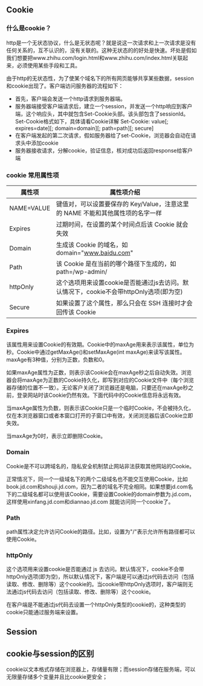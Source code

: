 ## Cookie
### 什么是cookie？
http是一个无状态协议，什么是无状态呢？就是说这一次请求和上一次请求是没有任何关系的，互不认识的，没有关联的。这种无状态的的好处是快速。坏处是假如我们想要把www.zhihu.com/login.html和www.zhihu.com/index.html关联起来，必须使用某些手段和工具。

由于http的无状态性，为了使某个域名下的所有网页能够共享某些数据，session和cookie出现了。客户端访问服务器的流程如下：
* 首先，客户端会发送一个http请求到服务器端。
* 服务器端接受客户端请求后，建立一个session，并发送一个http响应到客户端，这个响应头，其中就包含Set-Cookie头部。该头部包含了sessionId。Set-Cookie格式如下，具体请看Cookie详解
Set-Cookie: value[; expires=date][; domain=domain][; path=path][; secure]
* 在客户端发起的第二次请求，假如服务器给了set-Cookie，浏览器会自动在请求头中添加cookie
* 服务器接收请求，分解cookie，验证信息，核对成功后返回response给客户端

### cookie 常用属性项
| 属性项 | 属性项介绍 |
| --- | --- |
| NAME=VALUE	| 键值对，可以设置要保存的 Key/Value，注意这里的 NAME 不能和其他属性项的名字一样|
| Expires |	过期时间，在设置的某个时间点后该 Cookie 就会失效 |
| Domain	| 生成该 Cookie 的域名，如 domain="www.baidu.com" |
| Path |	该 Cookie 是在当前的哪个路径下生成的，如 path=/wp-admin/ |
| httpOnly | 这个选项用来设置cookie是否能通过js去访问。默认情况下，cookie不会带httpOnly选项(即为空)|
|Secure |	如果设置了这个属性，那么只会在 SSH 连接时才会回传该 Cookie |

### Expires
该属性用来设置Cookie的有效期。Cookie中的maxAge用来表示该属性，单位为秒。Cookie中通过getMaxAge()和setMaxAge(int maxAge)来读写该属性。maxAge有3种值，分别为正数，负数和0。

如果maxAge属性为正数，则表示该Cookie会在maxAge秒之后自动失效。浏览器会将maxAge为正数的Cookie持久化，即写到对应的Cookie文件中（每个浏览器存储的位置不一致）。无论客户关闭了浏览器还是电脑，只要还在maxAge秒之前，登录网站时该Cookie仍然有效。下面代码中的Cookie信息将永远有效。

当maxAge属性为负数，则表示该Cookie只是一个临时Cookie，不会被持久化，仅在本浏览器窗口或者本窗口打开的子窗口中有效，关闭浏览器后该Cookie立即失效。

当maxAge为0时，表示立即删除Cookie。

### Domain
Cookie是不可以跨域名的，隐私安全机制禁止网站非法获取其他网站的Cookie。

正常情况下，同一个一级域名下的两个二级域名也不能交互使用Cookie，比如book.jd.com和shouji.jd.com，因为二者的域名不完全相同。如果想要jd.com名下的二级域名都可以使用该Cookie，需要设置Cookie的domain参数为.jd.com，这样使用xinfang.jd.com和diannao.jd.com 就能访问同一个cookie了。

### Path
path属性决定允许访问Cookie的路径。比如，设置为"/"表示允许所有路径都可以使用Cookie。

### httpOnly
这个选项用来设置cookie是否能通过 js 去访问。默认情况下，cookie不会带httpOnly选项(即为空)，所以默认情况下，客户端是可以通过js代码去访问（包括读取、修改、删除等）这个cookie的。当cookie带httpOnly选项时，客户端则无法通过js代码去访问（包括读取、修改、删除等）这个cookie。

在客户端是不能通过js代码去设置一个httpOnly类型的cookie的，这种类型的cookie只能通过服务端来设置。

## Session


## cookie与session的区别
cookie以文本格式存储在浏览器上，存储量有限；而session存储在服务端，可以无限量存储多个变量并且比cookie更安全；
